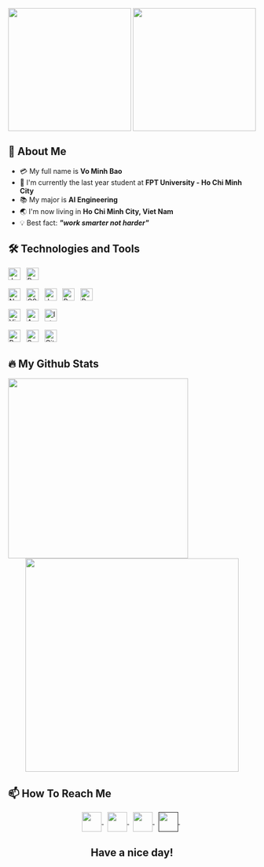 
<div align="center">
  <img align="center" height="250px" src="https://user-images.githubusercontent.com/66428255/192133748-59376ad2-526c-4089-a3b5-d0fbb9d6c478.gif" />
  <img align="center" height="250px" src="https://user-images.githubusercontent.com/73085770/190730412-f5a40d94-37c0-4418-bc7d-7932796953db.gif" />
</div>


## 👋 About Me
- :credit_card: My full name is **Vo Minh Bao**
- :school: I'm currently the last year student at **FPT University - Ho Chi Minh City**
- :books: My major is **AI Engineering**
- :earth_asia: I'm now living in **Ho Chi Minh City, Viet Nam**
- :bulb: Best fact: ***"work smarter not harder"*** 


## 🛠 Technologies and Tools
<!-- LANGUAGES -->
  <span><img src="https://img.shields.io/badge/Jupyter Notebook-F8F8FF?logo=Jupyter&logoColor=#F37626" alt="Jupyter Notebook logo" title="Jupyter Notebook" height="25" /></span>
  &nbsp;
  <span><img src="https://img.shields.io/badge/PYTHON-F8F8FF?logo=PYTHON&logoColor=306998" alt="Python logo" title="Python" height="25" /></span>
  &nbsp;
<!-- FRONT-END -->
  <span><img src="https://img.shields.io/badge/NUMPY-F8F8FF?logo=NumPy&logoColor=013243" alt="Numpy logo" title="Numpy" height="25" /></span>
  &nbsp;
  <span><img src="https://img.shields.io/badge/CSS3-F8F8FF?logo=CSS3&logoColor=1572B6" alt="CSS3 logo" title="CSS3" height="25" /></span>
  &nbsp;
  <span><img src="https://img.shields.io/badge/JavaScript-F8F8FF?logo=JavaScript&logoColor=F7DF1E" alt="JavaScript logo" title="JavaScript" height="25" /></span>
  &nbsp;
  <span><img src="https://img.shields.io/badge/Bootstrap-F8F8FF?logo=Bootstrap&logoColor=7952B3" alt="Bootstrap logo" title="Bootstrap" height="25" /></span>
  &nbsp;
  <span><img src="https://img.shields.io/badge/Postman-F8F8FF?logo=Postman&logoColor=FF6C37" alt="Postman" title="Postman" height="25" /></span>
  &nbsp;
<!-- IDE Tools -->
  <span><img src="https://img.shields.io/badge/Visual Studio Code-F8F8FF?logo=Visual Studio Code&logoColor=007ACC" alt="Visual Studio Code logo" title="Visual Studio     Code" height="25" /></span>
  &nbsp;
  <span><img src="https://img.shields.io/badge/Apache NetBeans IDE-F8F8FF?logo=Apache NetBeans IDE&logoColor=1B6AC6" alt="Apache NetBeans IDE logo" title="Apache         NetBeans IDE" height="25" /></span>
  &nbsp;
  <span><img src="https://img.shields.io/badge/IntelliJ IDEA-F8F8FF?logo=IntelliJ IDEA&logoColor=000000" alt="IntelliJ IDEA logo" title="IntelliJ IDEA" height="25" />   </span>
<!-- FRAMEWORK -->
  <span><img src="https://img.shields.io/badge/React-F8F8FF?logo=React&logoColor=61DAFB" alt="React logo" title="React" height="25" /></span>
  &nbsp;
  <span><img src="https://img.shields.io/badge/Spring Boot-F8F8FF?logo=Spring Boot&logoColor=6DB33F" alt="Spring Boot logo" title="Spring Boot" height="25" /></span>
  &nbsp;
  <span><img src="https://img.shields.io/badge/GitHub-F8F8FF?logo=GitHub&logoColor=181717" alt="GitHub logo" title="GitHub" height="25" /></span>
  &nbsp;
</p>

## 🔥 My Github Stats
<!--https://github.com/anuraghazra/github-readme-stats-->
<div align=center>
  <div>
    <img width="366" align="left" src="https://github-readme-stats.vercel.app/api/top-langs/?username=minhbao1705&title_color=61dafb&text_color=ffffff&icon_color=61dafb&bg_color=20232a&langs_count=8&layout=compact&border_color=61dafb&hide_border=true" />
  </div>
  <div>
    <img align="center" width="434" src="https://github-readme-stats.vercel.app/api?username=minhbao1705&show_icons=true&theme=react&border_color=61dafb&hide_border=true" />
  </div>
</div>

## 📫 How To Reach Me
<div align="center">
  <a href="mailto:vo.minhbao9406@gmail.com" >
    <img align="center" width="40px" src="https://img.icons8.com/color/344/gmail--v1.png" />
  </a> &nbsp; 
  <a href="https://www.facebook.com/profile.php?id=100014231648871" >
    <img align="center" width="40px" src="https://img.icons8.com/fluency/344/facebook-new.png" />
  </a> &nbsp; 
  <a href="https://github.com/minhbao1705" >
    <img align="center" width="40px" src="https://img.icons8.com/fluency/344/github.png" />
  </a> &nbsp;
  <a href="" >
    <img align="center" width="40px" src="https://img.icons8.com/fluency/344/linkedin.png" />
  </a> &nbsp; 
</div>

<h2 align="center">Have a nice day!</h2>


